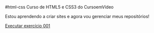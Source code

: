 #html-css
Curso de HTML5 e CSS3 do CursoemVídeo

Estou aprendendo a criar sites e agora vou gerenciar meus repositórios!

<a href= "https://tonidejuli.github.io/html-css/exercicios/ex001/index.html"> Executar exercício 001 </a>